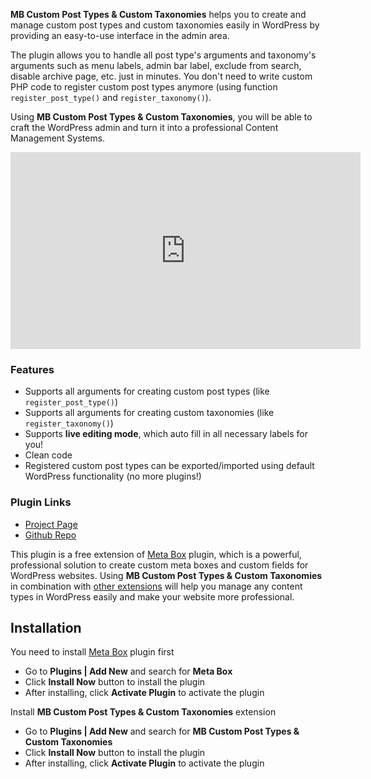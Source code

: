 **MB Custom Post Types & Custom Taxonomies** helps you to create and manage custom post types and custom taxonomies easily in WordPress by providing an easy-to-use interface in the admin area.

The plugin allows you to handle all post type's arguments and taxonomy's arguments such as menu labels, admin bar label, exclude from search, disable archive page, etc. just in minutes. You don't need to write custom PHP code to register custom post types anymore (using function `register_post_type()` and `register_taxonomy()`).

Using **MB Custom Post Types & Custom Taxonomies**, you will be able to craft the WordPress admin and turn it into a professional Content Management Systems.

<iframe width="560" height="315" src="https://www.youtube.com/embed/-oYrHGOri4w" title="YouTube video player" frameborder="0" allow="accelerometer; autoplay; clipboard-write; encrypted-media; gyroscope; picture-in-picture" allowfullscreen></iframe>

### Features

* Supports all arguments for creating custom post types (like `register_post_type()`)
* Supports all arguments for creating custom taxonomies (like `register_taxonomy()`)
* Supports **live editing mode**, which auto fill in all necessary labels for you!
* Clean code
* Registered custom post types can be exported/imported using default WordPress functionality (no more plugins!)

### Plugin Links

- [Project Page](https://metabox.io/plugins/custom-post-type/)
- [Github Repo](https://github.com/rilwis/mb-custom-post-type/)

This plugin is a free extension of [Meta Box](https://metabox.io) plugin, which is a powerful, professional solution to create custom meta boxes and custom fields for WordPress websites. Using **MB Custom Post Types & Custom Taxonomies** in combination with [other extensions](https://metabox.io/plugins/) will help you manage any content types in WordPress easily and make your website more professional.

## Installation

You need to install [Meta Box](https://metabox.io) plugin first

- Go to **Plugins | Add New** and search for **Meta Box**
- Click **Install Now** button to install the plugin
- After installing, click **Activate Plugin** to activate the plugin

Install **MB Custom Post Types & Custom Taxonomies** extension

- Go to **Plugins | Add New** and search for **MB Custom Post Types & Custom Taxonomies**
- Click **Install Now** button to install the plugin
- After installing, click **Activate Plugin** to activate the plugin
